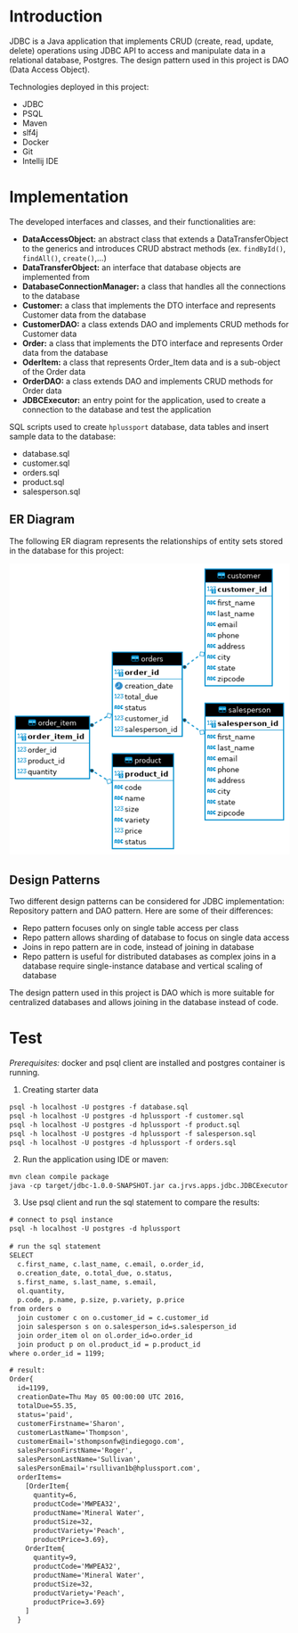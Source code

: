 # Introduction
JDBC is a Java application that implements CRUD (create, read, update, delete) operations
using JDBC API to access and manipulate data in a relational database, Postgres. The design
pattern used in this project is DAO (Data Access Object). 

Technologies deployed in this project:
- JDBC
- PSQL
- Maven
- slf4j
- Docker
- Git
- Intellij IDE

# Implementation
The developed interfaces and classes, and their functionalities are:

- **DataAccessObject:** an abstract class that extends a DataTransferObject to the generics and 
  introduces CRUD abstract methods (ex. `findById()`, `findAll()`, `create()`,...)
- **DataTransferObject:** an interface that database objects are implemented from
- **DatabaseConnectionManager:** a class that handles all the connections to the database
- **Customer:** a class that implements the DTO interface and represents Customer data from the
  database 
- **CustomerDAO:** a class extends DAO and implements CRUD methods for Customer data
- **Order:** a class that implements the DTO interface and represents Order data from the database
- **OderItem:** a class that represents Order_Item data and is a sub-object of the Order data
- **OrderDAO:** a class extends DAO and implements CRUD methods for Order data
- **JDBCExecutor:** an entry point for the application, used to create a connection to the database 
  and test the application

SQL scripts used to create `hplussport` database, data tables and insert sample data to
the database:

- database.sql
- customer.sql
- orders.sql
- product.sql
- salesperson.sql

## ER Diagram
The following ER diagram represents the relationships of entity sets stored in the database for
this project:

![ER_Diagram](./assets/ER_Diagram.png)

## Design Patterns
Two different design patterns can be considered for JDBC implementation: Repository pattern and 
DAO pattern. Here are some of their differences:

- Repo pattern focuses only on single table access per class
- Repo pattern allows sharding of database to focus on single data access
- Joins in repo pattern are in code, instead of joining in database
- Repo pattern is useful for distributed databases as complex joins in a database require
  single-instance database and vertical scaling of database

The design pattern used in this project is DAO which is more suitable for centralized databases
and allows joining in the database instead of code.

# Test
*Prerequisites:* docker and psql client are installed and postgres container is running.
1. Creating starter data
```
psql -h localhost -U postgres -f database.sql
psql -h localhost -U postgres -d hplussport -f customer.sql
psql -h localhost -U postgres -d hplussport -f product.sql
psql -h localhost -U postgres -d hplussport -f salesperson.sql
psql -h localhost -U postgres -d hplussport -f orders.sql
``` 

2. Run the application using IDE or maven:

```
mvn clean compile package
java -cp target/jdbc-1.0.0-SNAPSHOT.jar ca.jrvs.apps.jdbc.JDBCExecutor
```
3. Use psql client and run the sql statement to compare the results:

```
# connect to psql instance
psql -h localhost -U postgres -d hplussport

# run the sql statement
SELECT
  c.first_name, c.last_name, c.email, o.order_id,
  o.creation_date, o.total_due, o.status,
  s.first_name, s.last_name, s.email,
  ol.quantity,
  p.code, p.name, p.size, p.variety, p.price
from orders o
  join customer c on o.customer_id = c.customer_id
  join salesperson s on o.salesperson_id=s.salesperson_id
  join order_item ol on ol.order_id=o.order_id
  join product p on ol.product_id = p.product_id
where o.order_id = 1199;
```

```
# result:
Order{
  id=1199, 
  creationDate=Thu May 05 00:00:00 UTC 2016, 
  totalDue=55.35, 
  status='paid', 
  customerFirstname='Sharon', 
  customerLastName='Thompson', 
  customerEmail='sthompsonfw@indiegogo.com', 
  salesPersonFirstName='Roger', 
  salesPersonLastName='Sullivan', 
  salesPersonEmail='rsullivan1b@hplussport.com', 
  orderItems=
    [OrderItem{
      quantity=6, 
      productCode='MWPEA32', 
      productName='Mineral Water', 
      productSize=32, 
      productVariety='Peach', 
      productPrice=3.69}, 
    OrderItem{
      quantity=9, 
      productCode='MWPEA32', 
      productName='Mineral Water', 
      productSize=32, 
      productVariety='Peach', 
      productPrice=3.69}
    ]
  }

```